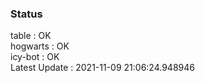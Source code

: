 ### Status


table : OK  
hogwarts : OK  
icy-bot : OK  
Latest Update : 2021-11-09 21:06:24.948946
